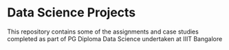 # Data Science Projects
This repository contains some of the assignments and case studies completed as part of PG Diploma Data Science undertaken at IIIT Bangalore
